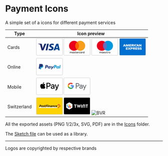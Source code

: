 # Payment Icons

A simple set of a icons for different payment services

Type | Icon preview
------------ | -------------
Cards | ![Visa](https://github.com/skynebula/payment-icons/blob/master/Icons/Visa/payment_visa.png?raw=true) ![Mastercard](https://github.com/skynebula/payment-icons/blob/master/Icons/Mastercard/payment_mastercard.png?raw=true) ![Maestro](https://github.com/skynebula/payment-icons/blob/master/Icons/Maestro/payment_maestro.png?raw=true) ![American Express](https://github.com/skynebula/payment-icons/blob/master/Icons/American%20Express/payment_amex.png?raw=true) 
Online | ![PayPal](https://github.com/skynebula/payment-icons/blob/master/Icons/PayPal/payment_paypal.png?raw=true) 
Mobile | ![Apple Pay](https://github.com/skynebula/payment-icons/blob/master/Icons/Apple%20Pay/payment_applepay.png?raw=true) ![Google Pay](https://github.com/skynebula/payment-icons/blob/master/Icons/Google%20Pay/payment_googlepay.png?raw=true)
Switzerland | ![PostFinance](https://github.com/skynebula/payment-icons/blob/master/Icons/PostFinance/payment_postfinance.png?raw=true) ![Twint](https://github.com/skynebula/payment-icons/blob/master/Icons/Twint/payment_twint.png?raw=true) ![BVR](https://github.com/skynebula/payment-icons/blob/master/Icons/BRV/payment_bvr.png?raw=true)

All the exported assets (PNG 1/2/3x, SVG, PDF) are in the [Icons](https://github.com/skynebula/payment-icons/tree/master/Icons) folder.

The [Sketch file](https://github.com/skynebula/payment-icons/blob/master/Payment-Icons.sketch) can be used as a library.

---
Logos are copyrighted by respective brands
